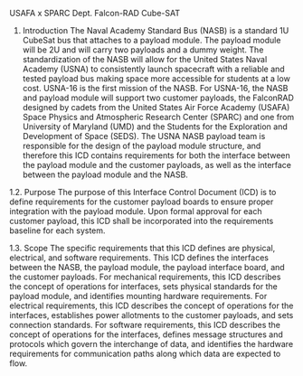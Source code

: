 USAFA x SPARC Dept. Falcon-RAD Cube-SAT

1.	Introduction
The Naval Academy Standard Bus (NASB) is a standard 1U CubeSat bus that attaches to a payload module. The payload module will be 2U and will carry two payloads and a dummy weight. The standardization of the NASB will allow for the United States Naval Academy (USNA) to consistently launch spacecraft with a reliable and tested payload bus making space more accessible for students at a low cost. USNA-16 is the first mission of the NASB. For USNA-16, the NASB and payload module will support two customer payloads, the FalconRAD designed by cadets from the United States Air Force Academy (USAFA) Space Physics and Atmospheric Research Center (SPARC) and one from University of Maryland (UMD) and the Students for the Exploration and Development of Space (SEDS). The USNA NASB payload team is responsible for the design of the payload module structure, and therefore this ICD contains requirements for both the interface between the payload module and the customer payloads, as well as the interface between the payload module and the NASB.

1.2.	Purpose
The purpose of this Interface Control Document (ICD) is to define requirements for the customer payload boards to ensure proper integration with the payload module. Upon formal approval for each customer payload, this ICD shall be incorporated into the requirements baseline for each system.

1.3.	Scope
The specific requirements that this ICD defines are physical, electrical, and software requirements. This ICD defines the interfaces between the NASB, the payload module, the payload interface board, and the customer payloads. For mechanical requirements, this ICD describes the concept of operations for interfaces, sets physical standards for the payload module, and identifies mounting hardware requirements. For electrical requirements, this ICD describes the concept of operations for the interfaces, establishes power allotments to the customer payloads, and sets connection standards. For software requirements, this ICD describes the concept of operations for the interfaces, defines message structures and protocols which govern the interchange of data, and identifies the hardware requirements for communication paths along which data are expected to flow.
